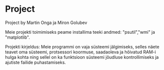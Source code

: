 # Project
Project by Martin Onga ja Miron Golubev

Meie projekti toimimiseks peame installima teeki andmed: "psutil","wmi" ja "matplotlib". 

Projekti kirjeldus: Meie programmi on vaja süsteemi jälgimiseks, selles näete teavet oma süsteemi, protsessori koormuse, saadaoleva ja hõivatud RAM-i hulga kohta ning sellel on ka funktsioon süsteemi jõudluse kontrollimiseks ja ajutiste failide puhastamiseks.
